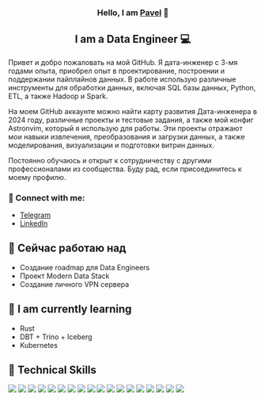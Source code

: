 <h3 align="center">
Hello, I am <a href="YOUR_PERSONAL_WEBSITE_OR_PORTFOLIO" target="_blank" rel="noreferrer">Pavel</a> 👋
</h3>

<h2 align="center">
I am a Data Engineer 💻
</h2>

Привет и добро пожаловать на мой GitHub. Я дата-инженер с 3-мя годами опыта, приобрел опыт в проектирование, построении и поддержании пайплайнов данных. В работе использую различные инструменты для обработки данных, включая SQL базы данных, Python, ETL, а также Hadoop и Spark.

На моем GitHub аккаунте можно найти карту развития Дата-инженера в 2024 году, различные проекты и тестовые задания, а также мой конфиг Astronvim, который я использую для работы. Эти проекты отражают мои навыки извлечения, преобразования и загрузки данных, а также моделирования, визуализации и подготовки витрин данных.

Постоянно обучаюсь и открыт к сотрудничеству с другими профессионалами из сообщества. Буду рад, если присоединитесь к моему профилю.

### 🤝 Connect with me:
- [Telegram]()
- [LinkedIn]()
  
## 🔭 Сейчас работаю над
- Создание roadmap для Data Engineers
- Проект Modern Data Stack
- Создание личного VPN сервера

## 🌱 I am currently learning
- Rust
- DBT + Trino + Iceberg
- Kubernetes

## 💼 Technical Skills
![](https://img.shields.io/badge/Python-3776AB?style=flat&logo=python&logoColor=white)
![](https://img.shields.io/badge/PostgreSQL-336791?style=flat&logo=postgresql&logoColor=white)
![](https://img.shields.io/badge/Kafka-231F20?style=flat&logo=apache-kafka&logoColor=white)
![](https://img.shields.io/badge/MongoDB-47A248?style=flat&logo=mongodb&logoColor=white)
![](https://img.shields.io/badge/Docker-2496ED?style=flat&logo=docker&logoColor=white)
![](https://img.shields.io/badge/Git-F05032?style=flat&logo=git&logoColor=white)
![](https://img.shields.io/badge/dbt-FF6F61?style=flat&logo=dbt&logoColor=white)
![](https://img.shields.io/badge/Spark-E25A1C?style=flat&logo=apache-spark&logoColor=white)
![](https://img.shields.io/badge/FastAPI-009688?style=flat&logo=fastapi&logoColor=white)
![](https://img.shields.io/badge/Ansible-EE0000?style=flat&logo=ansible&logoColor=white)
![](https://img.shields.io/badge/NiFi-017081?style=flat&logo=apache-nifi&logoColor=white)
![](https://img.shields.io/badge/Hadoop-DAA520?style=flat&logo=hadoop&logoColor=white)
![](https://img.shields.io/badge/Grafana-F46800?style=flat&logo=grafana&logoColor=white)
![](https://img.shields.io/badge/Prometheus-E6522C?style=flat&logo=prometheus&logoColor=white)
![](https://img.shields.io/badge/Machine_Learning-FF6F61?style=flat&logoColor=white)
![](https://img.shields.io/badge/Airflow-017CEE?style=flat&logo=apache-airflow&logoColor=white)
![](https://img.shields.io/badge/Kubernetes-326CE5?style=flat&logo=kubernetes&logoColor=white)
![](https://img.shields.io/badge/Tableau-E97627?style=flat&logo=tableau&logoColor=white)
